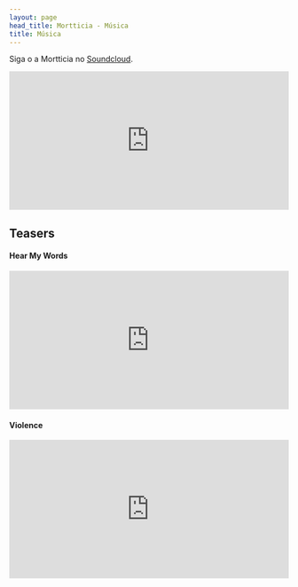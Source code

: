 ```yaml
---
layout: page
head_title: Mortticia - Música
title: Música
---
```


Siga o a Mortticia no [Soundcloud](https://soundcloud.com/mortticia).

<iframe width="100%" height="250" scrolling="no" frameborder="no" src="https://w.soundcloud.com/player/?url=https%3A//api.soundcloud.com/playlists/60421281&amp;auto_play=false&amp;hide_related=false&amp;show_comments=true&amp;show_user=true&amp;show_reposts=false&amp;visual=true"></iframe>

## Teasers

#### Hear My Words

<iframe width="100%" height="250" scrolling="no" frameborder="no" src="https://w.soundcloud.com/player/?url=https%3A//api.soundcloud.com/tracks/287824666&amp;auto_play=false&amp;hide_related=false&amp;show_comments=true&amp;show_user=true&amp;show_reposts=false&amp;visual=true"></iframe>


#### Violence

<iframe width="100%" height="250" src="https://www.youtube.com/embed/zQ_O-qW44DU" frameborder="0" allowfullscreen></iframe>

